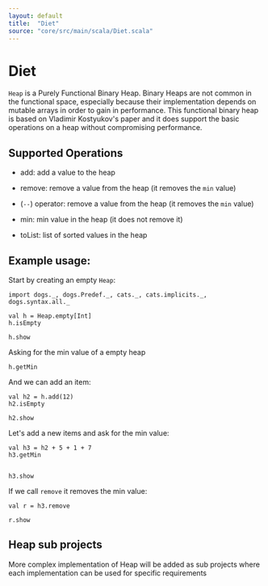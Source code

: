 ```yaml
---
layout: default
title:  "Diet"
source: "core/src/main/scala/Diet.scala"
---
```

# Diet

`Heap` is a Purely Functional Binary Heap. Binary Heaps are not common in the functional space, especially because
 their implementation depends on mutable arrays in order to gain in performance. This functional binary heap is based on
 Vladimir Kostyukov's paper and it does support the basic operations on a heap without compromising performance.

## Supported Operations

- add:						add a value to the heap
- remove:					remove a value from the heap (it removes the `min` value)
- (`--`) operator:		    remove a value from the heap (it removes the `min` value)
- min:						min value in the heap (it does not remove it)

- toList: 				    list of sorted values in the heap

## Example usage:

Start by creating an empty `Heap`:

```tut
import dogs._, dogs.Predef._, cats._, cats.implicits._, dogs.syntax.all._

val h = Heap.empty[Int]
h.isEmpty

h.show
```

Asking for the min value of a empty heap

```tut
h.getMin
```

And we can add an item:

```tut
val h2 = h.add(12)
h2.isEmpty

h2.show
```

Let's add a new items and ask for the min value:


```tut
val h3 = h2 + 5 + 1 + 7
h3.getMin


h3.show
```
If we call `remove` it removes the min value:

```tut
val r = h3.remove

r.show
```

## Heap sub projects

 More complex implementation of Heap will be added as sub projects where each implementation can be used for specific 
 requirements
